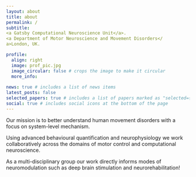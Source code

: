 ```yaml
---
layout: about
title: about
permalink: /
subtitle: 
<a Gatsby Computational Neuroscience Unit</a>. 
<a Department of Motor Neuroscience and Movement Disorders</
a>London, UK. 

profile:
  align: right
  image: prof_pic.jpg
  image_circular: false # crops the image to make it circular
  more_info: 
 
news: true # includes a list of news items
latest_posts: false
selected_papers: true # includes a list of papers marked as "selected={true}"
social: true # includes social icons at the bottom of the page
---
```


Our mission is to better understand human movement disorders with a focus on system-level mechanism.  

Using advanced behavioural quantification and neurophysiology we work collaboratively across the domains of motor control and computational neuroscience. 

As a multi-disciplinary group our work directly informs modes of neuromodulation such as deep brain stimulation and neurorehabilitation!


